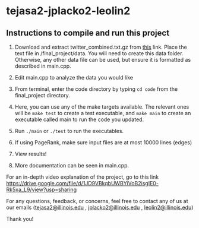 # tejasa2-jplacko2-leolin2

## Instructions to compile and run this project
1. Download and extract twitter_combined.txt.gz from [this](http://snap.stanford.edu/data/ego-Twitter.html) link. Place the text file in /final_project/data. You will need to create this data folder. Otherwise, any other data file can be used, but ensure it is formatted as described in main.cpp.

2. Edit main.cpp to analyze the data you would like

3. From terminal, enter the code directory by typing `cd code` from the final_project directory.

4. Here, you can use any of the make targets available. The relevant ones will be `make test` to create a test executable, and `make main` to create an executable called main to run the code you updated.

5. Run `./main` or `./test` to run the executables.

6. If using PageRank, make sure input files are at most 10000 lines (edges)

7. View results!

8. More documentation can be seen in main.cpp.

For an in-depth video explanation of the project, go to this link https://drive.google.com/file/d/1JD9VBkqbUWBYiVoB2isgIE0-Rk5xa_L9/view?usp=sharing

For any questions, feedback, or concerns, feel free to contact any of us at our emails (tejasa2@illinois.edu , jplacko2@illinois.edu , leolin2@illinois.edu)

Thank you!

